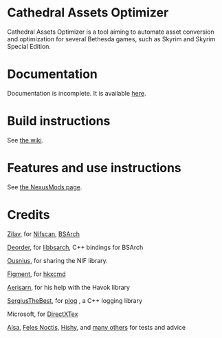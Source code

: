 # Cathedral Assets Optimizer

Cathedral Assets Optimizer is a tool aiming to automate asset conversion and optimization for several Bethesda games, such as Skyrim and Skyrim Special Edition.

# Documentation

Documentation is incomplete. It is available [here](https://g_ka.gitlab.io/sse-assets-optimiser/).

# Build instructions

See [the wiki](https://gitlab.com/G_ka/Cathedral_Assets_Optimizer/-/wikis/Build-instructions).

# Features and use instructions

See [the NexusMods page](https://www.nexusmods.com/skyrimspecialedition/mods/23316).

# Credits

[Zilav](https://www.nexusmods.com/users/156622), for [Nifscan](https://www.nexusmods.com/skyrim/mods/75916), [BSArch](https://www.nexusmods.com/newvegas/mods/64745)

[Deorder](https://github.com/deorder), for [libbsarch](https://github.com/deorder/libbsarch), C++ bindings for BSArch

[Ousnius](https://www.nexusmods.com/users/4291759), for sharing the NIF library.

[Figment](https://www.nexusmods.com/users/3287988?tab=user+files), for [hkxcmd](https://www.nexusmods.com/skyrim/mods/1797)

[Aerisarn](https://github.com/aerisarn), for his help with the Havok library

[SergiusTheBest](https://github.com/SergiusTheBest), for [plog](https://github.com/SergiusTheBest/plog) , a C++ logging library

Microsoft, for [DirectXTex](https://github.com/Microsoft/DirectXTex)

[Alsa](https://github.com/alsa64), [Feles Noctis](https://www.nexusmods.com/users/336042), [Hishy](https://www.nexusmods.com/users/3259968), and [many others](https://discord.gg/mraruus) for tests and advice
